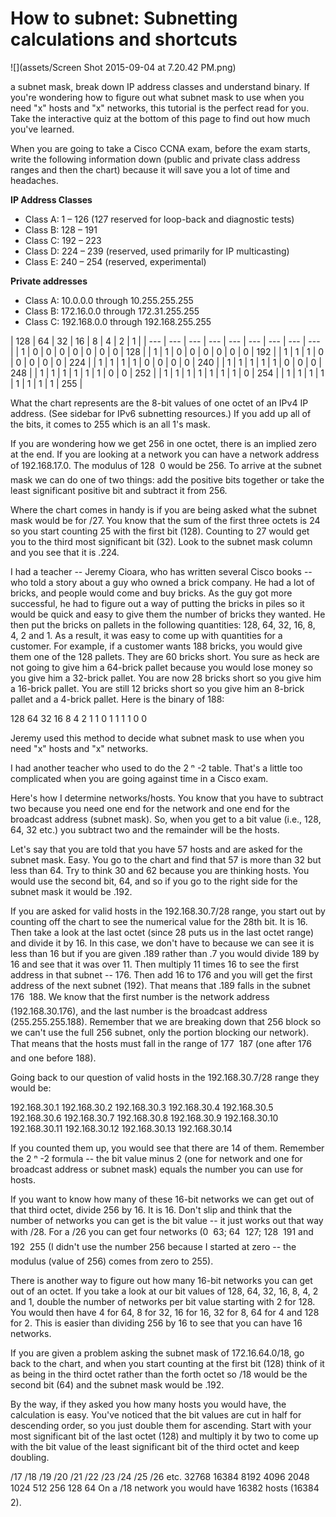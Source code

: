 # How to subnet: Subnetting calculations and shortcuts

![](assets/Screen Shot 2015-09-04 at 7.20.42 PM.png)

a subnet mask, break down IP address classes and understand binary. If you're wondering how to figure out what subnet mask to use when you need "x" hosts and "x" networks, this tutorial is the perfect read for you. Take the interactive quiz at the bottom of this page to find out how much you've learned.

When you are going to take a Cisco CCNA exam, before the exam starts, write the following information down (public and private class address ranges and then the chart) because it will save you a lot of time and headaches.

**IP Address Classes**

- Class A: 1 – 126 (127 reserved for loop-back and diagnostic tests)
- Class B: 128 – 191
- Class C: 192 – 223
- Class D: 224 – 239 (reserved, used primarily for IP multicasting)
- Class E: 240 – 254 (reserved, experimental)

**Private addresses**

- Class A: 10.0.0.0 through 10.255.255.255
- Class B: 172.16.0.0 through 172.31.255.255
- Class C: 192.168.0.0 through 192.168.255.255

| 128 | 64  | 32  | 16  | 8   | 4   | 2   | 1   |
| --- | --- | --- | --- | --- | --- | --- | --- | --- |
| 1   | 0   | 0   | 0   | 0   | 0   | 0   | 0   | 128 |
| 1   | 1   | 0   | 0   | 0   | 0   | 0   | 0   | 192 |
| 1   | 1   | 1   | 0   | 0   | 0   | 0   | 0   | 224 |
| 1   | 1   | 1   | 1   | 0   | 0   | 0   | 0   | 240 |
| 1   | 1   | 1   | 1   | 1   | 0   | 0   | 0   | 248 |
| 1   | 1   | 1   | 1   | 1   | 1   | 0   | 0   | 252 |
| 1   | 1   | 1   | 1   | 1   | 1   | 1   | 0   | 254 |
| 1   | 1   | 1   | 1   | 1   | 1   | 1   | 1   | 255 |

What the chart represents are the 8-bit values of one octet of an IPv4 IP address. (See sidebar for IPv6 subnetting resources.) If you add up all of the bits, it comes to 255 which is an all 1's mask.

If you are wondering how we get 256 in one octet, there is an implied zero at the end. If you are looking at a network you can have a network address of 192.168.17.0. The modulus of 128  0 would be 256. To arrive at the subnet mask we can do one of two things: add the positive bits together or take the least significant positive bit and subtract it from 256.

Where the chart comes in handy is if you are being asked what the subnet mask would be for /27. You know that the sum of the first three octets is 24 so you start counting 25 with the first bit (128). Counting to 27 would get you to the third most significant bit (32). Look to the subnet mask column and you see that it is .224.

I had a teacher -- Jeremy Cioara, who has written several Cisco books --who told a story about a guy who owned a brick company. He had a lot of bricks, and people would come and buy bricks. As the guy got more successful, he had to figure out a way of putting the bricks in piles so it would be quick and easy to give them the number of bricks they wanted. He then put the bricks on pallets in the following quantities: 128, 64, 32, 16, 8, 4, 2 and 1. As a result, it was easy to come up with quantities for a customer. For example, if a customer wants 188 bricks, you would give them one of the 128 pallets. They are 60 bricks short. You sure as heck are not going to give him a 64-brick pallet because you would lose money so you give him a 32-brick pallet. You are now 28 bricks short so you give him a 16-brick pallet. You are still 12 bricks short so you give him an 8-brick pallet and a 4-brick pallet. Here is the binary of 188:

128 64 32 16 8 4 2 1
1 0 1 1 1 1 0 0

Jeremy used this method to decide what subnet mask to use when you need "x" hosts and "x" networks.

I had another teacher who used to do the 2 ⁿ -2 table. That's a little too complicated when you are going against time in a Cisco exam.

Here's how I determine networks/hosts. You know that you have to subtract two because you need one end for the network and one end for the broadcast address (subnet mask). So, when you get to a bit value (i.e., 128, 64, 32 etc.) you subtract two and the remainder will be the hosts.

Let's say that you are told that you have 57 hosts and are asked for the subnet mask. Easy. You go to the chart and find that 57 is more than 32 but less than 64. Try to think 30 and 62 because you are thinking hosts. You would use the second bit, 64, and so if you go to the right side for the subnet mask it would be .192.

If you are asked for valid hosts in the 192.168.30.7/28 range, you start out by counting off the chart to see the numerical value for the 28th bit. It is 16. Then take a look at the last octet (since 28 puts us in the last octet range) and divide it by 16. In this case, we don't have to because we can see it is less than 16 but if you are given .189 rather than .7 you would divide 189 by 16 and see that it was over 11. Then multiply 11 times 16 to see the first address in that subnet -- 176. Then add 16 to 176 and you will get the first address of the next subnet (192). That means that .189 falls in the subnet 176  188. We know that the first number is the network address (192.168.30.176), and the last number is the broadcast address (255.255.255.188). Remember that we are breaking down that 256 block so we can't use the full 256 subnet, only the portion blocking our network). That means that the hosts must fall in the range of 177  187 (one after 176 and one before 188).

Going back to our question of valid hosts in the 192.168.30.7/28 range they would be:

192.168.30.1
192.168.30.2
192.168.30.3
192.168.30.4
192.168.30.5
192.168.30.6
192.168.30.7
192.168.30.8
192.168.30.9
192.168.30.10
192.168.30.11
192.168.30.12
192.168.30.13
192.168.30.14

If you counted them up, you would see that there are 14 of them. Remember the 2 ⁿ -2 formula -- the bit value minus 2 (one for network and one for broadcast address or subnet mask) equals the number you can use for hosts.

If you want to know how many of these 16-bit networks we can get out of that third octet, divide 256 by 16. It is 16. Don't slip and think that the number of networks you can get is the bit value -- it just works out that way with /28. For a /26 you can get four networks (0  63; 64  127; 128  191 and 192  255 (I didn't use the number 256 because I started at zero -- the modulus (value of 256) comes from zero to 255).

There is another way to figure out how many 16-bit networks you can get out of an octet. If you take a look at our bit values of 128, 64, 32, 16, 8, 4, 2 and 1, double the number of networks per bit value starting with 2 for 128. You would then have 4 for 64, 8 for 32, 16 for 16, 32 for 8, 64 for 4 and 128 for 2. This is easier than dividing 256 by 16 to see that you can have 16 networks.

If you are given a problem asking the subnet mask of 172.16.64.0/18, go back to the chart, and when you start counting at the first bit (128) think of it as being in the third octet rather than the forth octet so /18 would be the second bit (64) and the subnet mask would be .192.

By the way, if they asked you how many hosts you would have, the calculation is easy. You've noticed that the bit values are cut in half for descending order, so you just double them for ascending. Start with your most significant bit of the last octet (128) and multiply it by two to come up with the bit value of the least significant bit of the third octet and keep doubling.

/17 /18 /19 /20 /21 /22 /23 /24 /25 /26 etc.
32768 16384 8192 4096 2048 1024 512 256 128 64
On a /18 network you would have 16382 hosts (16384  2).
